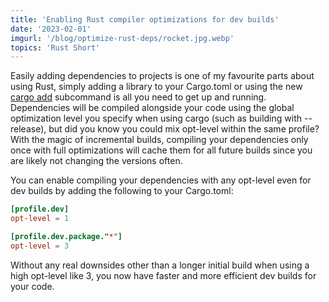 ```yaml
---
title: 'Enabling Rust compiler optimizations for dev builds'
date: '2023-02-01'
imgurl: '/blog/optimize-rust-deps/rocket.jpg.webp'
topics: 'Rust Short'
---
```


Easily adding dependencies to projects is one of my favourite parts about using Rust, simply adding a library to your Cargo.toml or using the new [cargo add](https://doc.rust-lang.org/cargo/commands/cargo-add.html) subcommand is all you need to get up and running. Dependencies will be compiled alongside your code using the global optimization level you specify when using cargo (such as building with --release), but did you know you could mix opt-level within the same profile? With the magic of incremental builds, compiling your dependencies only once with full optimizations will cache them for all future builds since you are likely not changing the versions often.

You can enable compiling your dependencies with any opt-level even for dev builds by adding the following to your Cargo.toml:

```toml
[profile.dev]
opt-level = 1

[profile.dev.package."*"]
opt-level = 3
```

Without any real downsides other than a longer initial build when using a high opt-level like 3, you now have faster and more efficient dev builds for your code.
